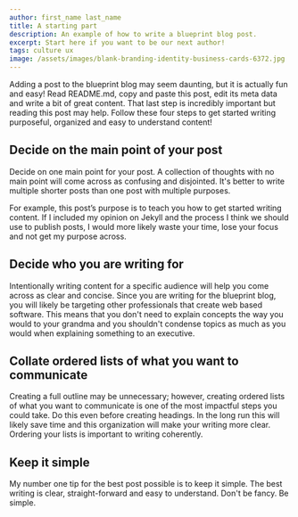 ```yaml
---
author: first_name last_name
title: A starting part
description: An example of how to write a blueprint blog post.
excerpt: Start here if you want to be our next author!
tags: culture ux
image: /assets/images/blank-branding-identity-business-cards-6372.jpg
---
```

Adding a post to the blueprint blog may seem daunting, but it is actually fun and easy! Read README.md,
copy and paste this post, edit its meta data and write a bit of great content.  That last step is incredibly
important but reading this post may help.  Follow these four steps to get started writing
purposeful, organized and easy to understand content!

## Decide on the main point of your post

Decide on one main point for your post. A collection of thoughts with no main point will come across as
confusing and disjointed.  It's better to write multiple shorter posts than one post with multiple purposes.

For example, this post’s purpose is to teach you how to get started writing content.  If I included
my opinion on Jekyll and the process I think we should use to publish posts, I would more likely waste
your time, lose your focus and not get my purpose across.

## Decide who you are writing for

Intentionally writing content for a specific audience will help you come across as clear and concise. Since you are
writing for the blueprint blog, you will likely be targeting other professionals that create web based software.
This means that you don't need to explain concepts the way you would to your grandma and you shouldn't condense
topics as much as you would when explaining something to an executive.

## Collate ordered lists of what you want to communicate

Creating a full outline may be unnecessary; however, creating ordered lists of what you want to communicate
is one of the most impactful steps you could take. Do this even before creating headings.  In the long run this will 
likely save time and this organization will make your writing more clear.  Ordering your lists is important to
writing coherently.

## Keep it simple

My number one tip for the best post possible is to keep it simple.  The best writing is clear, straight-forward
and easy to understand.  Don't be fancy.  Be simple.
